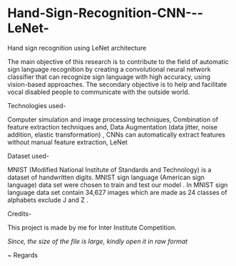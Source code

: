 # Hand-Sign-Recognition-CNN---LeNet-
Hand sign recognition using LeNet architecture

The main objective of this research is to contribute to the field of automatic sign language recognition by creating a convolutional neural network classifier that can recognize sign language with high accuracy, using vision-based approaches.
The secondary objective is to help and facilitate vocal disabled people to communicate with the outside world.


Technologies used-

Computer simulation and image processing techniques, Combination of feature extraction techniques and, Data Augmentation (data jitter, noise addition, elastic transformation) , CNNs can automatically extract features without manual feature extraction, LeNet

Dataset used-

MNIST (Modified National Institute of Standards and Technology) is a dataset of handwritten digits.
MNIST sign language (American sign language) data set were chosen to train and test our model . In MNIST sign language data set contain 34,627 images which are made as 24 classes of alphabets exclude J and Z .


Credits-

This project is made by me for Inter Institute Competition.

*Since, the size of the file is large, kindly open it in raw format*

~ Regards
